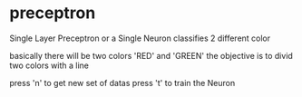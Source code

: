 # preceptron
Single Layer Preceptron or a Single Neuron classifies 2 different color 

basically there will be two colors 'RED' and 'GREEN'
the objective is to divid two colors with a line 

press 'n' to get new set of datas 
press 't' to train the Neuron
